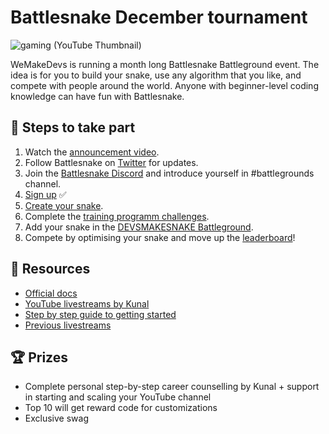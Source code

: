 # Battlesnake December tournament
![gaming (YouTube Thumbnail)](https://user-images.githubusercontent.com/42698533/205917613-25d4bae4-7a2f-48aa-bc02-8954e8d77db3.jpg)

WeMakeDevs is running a month long Battlesnake Battleground event. The idea is for you to build your snake, use any algorithm that you like, and compete with people around the world. Anyone with beginner-level coding knowledge can have fun with Battlesnake.

## 🚨 Steps to take part
1. Watch the [announcement video](https://youtu.be/LDsUpjLV5Uk).
2. Follow Battlesnake on [Twitter](https://twitter.com/playbattlesnake) for updates.
3. Join the [Battlesnake Discord](https://discord.com/invite/hD8fvUGcqC) and introduce yourself in #battlegrounds channel.
4. [Sign up](https://play.battlesnake.com) ✅
5. [Create your snake](https://play.battlesnake.com/account/snakes/interstitial/).
6. Complete the [training programm challenges](https://play.battlesnake.com/challenges/).
7. Add your snake in the [DEVSMAKESNAKE Battleground](https://play.battlesnake.com/battlegrounds/).
8. Compete by optimising your snake and move up the [leaderboard](https://play.battlesnake.com/ladder/bg-december-2022-devsmakesnakes/)!

## 📄 Resources
- [Official docs](https://docs.battlesnake.com)
- [YouTube livestreams by Kunal](https://www.youtube.com/KunalKushwaha)
- [Step by step guide to getting started](https://youtu.be/FG4Ddsayk6A)
- [Previous livestreams](https://www.twitch.tv/BattlesnakeOfficial/videos)

## 🏆 Prizes
- Complete personal step-by-step career counselling by Kunal + support in starting and scaling your YouTube channel
- Top 10 will get reward code for customizations
- Exclusive swag
